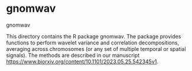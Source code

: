# gnomwav
gnomwav

This directory contains the R package gnomwav. The package provides functions to perform wavelet variance and correlation decompositions, averaging across chromosomes (or any set of multiple temporal or spatial signals). The methods are described in our manuscript https://www.biorxiv.org/content/10.1101/2023.05.25.542345v1.

